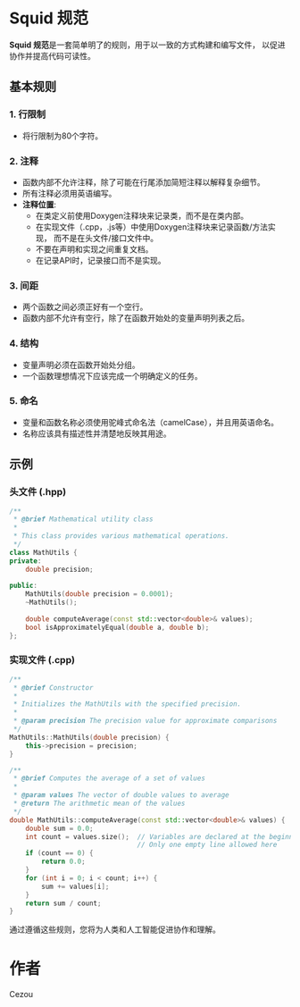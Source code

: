 # Squid 规范

**Squid 规范**是一套简单明了的规则，用于以一致的方式构建和编写文件，
以促进协作并提高代码可读性。

## 基本规则

### 1. 行限制
- 将行限制为80个字符。

### 2. 注释
- 函数内部不允许注释，除了可能在行尾添加简短注释以解释复杂细节。
- 所有注释必须用英语编写。
- **注释位置**:
  - 在类定义前使用Doxygen注释块来记录类，而不是在类内部。
  - 在实现文件（.cpp，.js等）中使用Doxygen注释块来记录函数/方法实现，
    而不是在头文件/接口文件中。
  - 不要在声明和实现之间重复文档。
  - 在记录API时，记录接口而不是实现。

### 3. 间距
- 两个函数之间必须正好有一个空行。
- 函数内部不允许有空行，除了在函数开始处的变量声明列表之后。

### 4. 结构
- 变量声明必须在函数开始处分组。
- 一个函数理想情况下应该完成一个明确定义的任务。

### 5. 命名
- 变量和函数名称必须使用驼峰式命名法（camelCase），并且用英语命名。
- 名称应该具有描述性并清楚地反映其用途。

## 示例

### 头文件 (.hpp)

```cpp
/**
 * @brief Mathematical utility class
 * 
 * This class provides various mathematical operations.
 */
class MathUtils {
private:
    double precision;
    
public:
    MathUtils(double precision = 0.0001);
    ~MathUtils();
    
    double computeAverage(const std::vector<double>& values);
    bool isApproximatelyEqual(double a, double b);
};
```

### 实现文件 (.cpp)

```cpp
/**
 * @brief Constructor
 * 
 * Initializes the MathUtils with the specified precision.
 * 
 * @param precision The precision value for approximate comparisons
 */
MathUtils::MathUtils(double precision) {
    this->precision = precision;
}

/**
 * @brief Computes the average of a set of values
 * 
 * @param values The vector of double values to average
 * @return The arithmetic mean of the values
 */
double MathUtils::computeAverage(const std::vector<double>& values) {
    double sum = 0.0;
    int count = values.size();  // Variables are declared at the beginning
                                // Only one empty line allowed here
    if (count == 0) {
        return 0.0;
    }
    for (int i = 0; i < count; i++) {
        sum += values[i];
    }
    return sum / count;
}
```

通过遵循这些规则，您将为人类和人工智能促进协作和理解。

# 作者

Cezou
